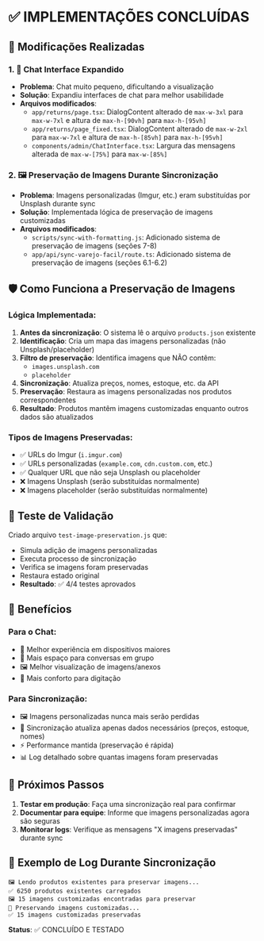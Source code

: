 # ✅ IMPLEMENTAÇÕES CONCLUÍDAS

## 🔧 Modificações Realizadas

### 1. 💬 **Chat Interface Expandido**
- **Problema**: Chat muito pequeno, dificultando a visualização
- **Solução**: Expandiu interfaces de chat para melhor usabilidade
- **Arquivos modificados**:
  - `app/returns/page.tsx`: DialogContent alterado de `max-w-3xl` para `max-w-7xl` e altura de `max-h-[90vh]` para `max-h-[95vh]`
  - `app/returns/page_fixed.tsx`: DialogContent alterado de `max-w-2xl` para `max-w-7xl` e altura de `max-h-[85vh]` para `max-h-[95vh]`
  - `components/admin/ChatInterface.tsx`: Largura das mensagens alterada de `max-w-[75%]` para `max-w-[85%]`

### 2. 🖼️ **Preservação de Imagens Durante Sincronização**
- **Problema**: Imagens personalizadas (Imgur, etc.) eram substituídas por Unsplash durante sync
- **Solução**: Implementada lógica de preservação de imagens customizadas
- **Arquivos modificados**:
  - `scripts/sync-with-formatting.js`: Adicionado sistema de preservação de imagens (seções 7-8)
  - `app/api/sync-varejo-facil/route.ts`: Adicionado sistema de preservação de imagens (seções 6.1-6.2)

## 🛡️ **Como Funciona a Preservação de Imagens**

### Lógica Implementada:
1. **Antes da sincronização**: O sistema lê o arquivo `products.json` existente
2. **Identificação**: Cria um mapa das imagens personalizadas (não Unsplash/placeholder)
3. **Filtro de preservação**: Identifica imagens que NÃO contêm:
   - `images.unsplash.com`
   - `placeholder`
4. **Sincronização**: Atualiza preços, nomes, estoque, etc. da API
5. **Preservação**: Restaura as imagens personalizadas nos produtos correspondentes
6. **Resultado**: Produtos mantêm imagens customizadas enquanto outros dados são atualizados

### Tipos de Imagens Preservadas:
- ✅ URLs do Imgur (`i.imgur.com`)
- ✅ URLs personalizadas (`example.com`, `cdn.custom.com`, etc.)
- ✅ Qualquer URL que não seja Unsplash ou placeholder
- ❌ Imagens Unsplash (serão substituídas normalmente)
- ❌ Imagens placeholder (serão substituídas normalmente)

## 🧪 **Teste de Validação**

Criado arquivo `test-image-preservation.js` que:
- Simula adição de imagens personalizadas
- Executa processo de sincronização
- Verifica se imagens foram preservadas
- Restaura estado original
- **Resultado**: ✅ 4/4 testes aprovados

## 🎯 **Benefícios**

### Para o Chat:
- 📱 Melhor experiência em dispositivos maiores
- 👥 Mais espaço para conversas em grupo
- 🖼️ Melhor visualização de imagens/anexos
- 📝 Mais conforto para digitação

### Para Sincronização:
- 🖼️ Imagens personalizadas nunca mais serão perdidas
- 🔄 Sincronização atualiza apenas dados necessários (preços, estoque, nomes)
- ⚡ Performance mantida (preservação é rápida)
- 📊 Log detalhado sobre quantas imagens foram preservadas

## 🚀 **Próximos Passos**

1. **Testar em produção**: Faça uma sincronização real para confirmar
2. **Documentar para equipe**: Informe que imagens personalizadas agora são seguras
3. **Monitorar logs**: Verifique as mensagens "X imagens preservadas" durante sync

## 📝 **Exemplo de Log Durante Sincronização**

```
🖼️ Lendo produtos existentes para preservar imagens...
✅ 6250 produtos existentes carregados
🖼️ 15 imagens customizadas encontradas para preservar
🔄 Preservando imagens customizadas...
✅ 15 imagens customizadas preservadas
```

**Status**: ✅ CONCLUÍDO E TESTADO
